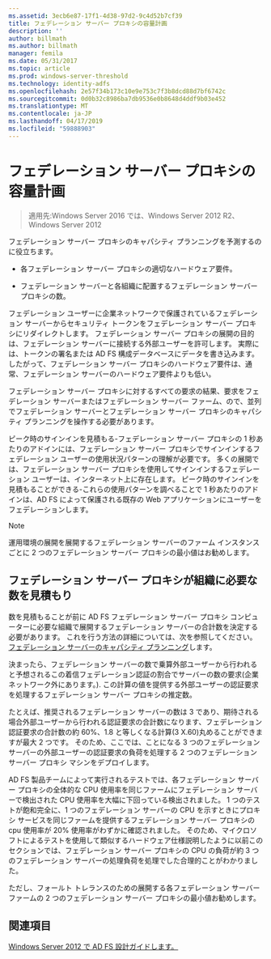 ```yaml
---
ms.assetid: 3ecb6e87-17f1-4d38-97d2-9c4d52b7cf39
title: フェデレーション サーバー プロキシの容量計画
description: ''
author: billmath
ms.author: billmath
manager: femila
ms.date: 05/31/2017
ms.topic: article
ms.prod: windows-server-threshold
ms.technology: identity-adfs
ms.openlocfilehash: 2e57f34b173c10e9e753c7f3b8dcd88d7bf6742c
ms.sourcegitcommit: 0d0b32c8986ba7db9536e0b8648d4ddf9b03e452
ms.translationtype: MT
ms.contentlocale: ja-JP
ms.lasthandoff: 04/17/2019
ms.locfileid: "59888903"
---
```

# <a name="planning-for-federation-server-proxy-capacity"></a>フェデレーション サーバー プロキシの容量計画

>適用先:Windows Server 2016 では、Windows Server 2012 R2、Windows Server 2012

フェデレーション サーバー プロキシのキャパシティ プランニングを予測するのに役立ちます。  
  
-   各フェデレーション サーバー プロキシの適切なハードウェア要件。  
  
-   フェデレーション サーバーと各組織に配置するフェデレーション サーバー プロキシの数。  
  
フェデレーション ユーザーに企業ネットワークで保護されているフェデレーション サーバーからセキュリティ トークンをフェデレーション サーバー プロキシにリダイレクトします。 フェデレーション サーバー プロキシの展開の目的は、フェデレーション サーバーに接続する外部ユーザーを許可します。 実際には、トークンの署名または AD FS 構成データベースにデータを書き込みます。 したがって、フェデレーション サーバー プロキシのハードウェア要件は、通常、フェデレーション サーバーのハードウェア要件よりも低い。  
  
フェデレーション サーバー プロキシに対するすべての要求の結果、要求をフェデレーション サーバーまたはフェデレーション サーバー ファーム、ので、並列でフェデレーション サーバーとフェデレーション サーバー プロキシのキャパシティ プランニングを操作する必要があります。  
  
ピーク時のサインインを見積もる\-フェデレーション サーバー プロキシの 1 秒あたりのアドインには、フェデレーション サーバー プロキシでサインインするフェデレーション ユーザーの使用状況パターンの理解が必要です。 多くの展開では、フェデレーション サーバー プロキシを使用してサインインするフェデレーション ユーザーは、インターネット上に存在します。 ピーク時のサインインを見積もることができる\-これらの使用パターンを調べることで 1 秒あたりのアドインは、AD FS によって保護される既存の Web アプリケーションにユーザーをフェデレーションします。  
  
> [!NOTE]  
> 運用環境の展開を展開するフェデレーション サーバーのファーム インスタンスごとに 2 つのフェデレーション サーバー プロキシの最小値はお勧めします。  
  
## <a name="estimate-the-number-of-federation-server-proxies-required-for-your-organization"></a>フェデレーション サーバー プロキシが組織に必要な数を見積もり  
数を見積もることが前に AD FS フェデレーション サーバー プロキシ コンピューターに必要な組織で展開するフェデレーション サーバーの合計数を決定する必要があります。 これを行う方法の詳細については、次を参照してください。[フェデレーション サーバーのキャパシティ プランニング](Planning-for-Federation-Server-Capacity.md)します。  
  
決まったら、フェデレーション サーバーの数で乗算外部ユーザーから行われると予想されるこの着信フェデレーション認証の割合でサーバーの数の要求\(企業ネットワーク外にあります。\). この計算の値を提供する外部ユーザーの認証要求を処理するフェデレーション サーバー プロキシの推定数。  
  
たとえば、推奨されるフェデレーション サーバーの数は 3 であり、期待される場合外部ユーザーから行われる認証要求の合計数になります、フェデレーション認証要求の合計数の約 60%、1.8 と等しくなる計算\(3 X.60\)丸めることができますが最大 2 つです。  そのため、ここでは、ことになる 3 つのフェデレーション サーバーの外部ユーザーの認証要求の負荷を処理する 2 つのフェデレーション サーバー プロキシ マシンをデプロイします。  
  
AD FS 製品チームによって実行されるテストでは、各フェデレーション サーバー プロキシの全体的な CPU 使用率を同じファームにフェデレーション サーバーで検出された CPU 使用率を大幅に下回っている検出されました。  1 つのテストが飽和完全に、1 つのフェデレーション サーバーの CPU を示すときにプロキシ サービスを同じファームを提供するフェデレーション サーバー プロキシの cpu 使用率が 20% 使用率がわずかに確認されました。 そのため、マイクロソフトによるテストを使用して類似するハードウェア仕様説明したように以前このセクションでは、フェデレーション サーバー プロキシの CPU の負荷が約 3 つのフェデレーション サーバーの処理負荷を処理でした合理的ことがわかりました。  
  
ただし、フォールト トレランスのための展開する各フェデレーション サーバー ファームの 2 つのフェデレーション サーバー プロキシの最小値お勧めします。  
  
## <a name="see-also"></a>関連項目
[Windows Server 2012 で AD FS 設計ガイドします。](AD-FS-Design-Guide-in-Windows-Server-2012.md)
